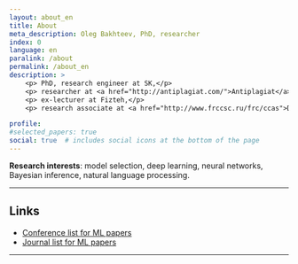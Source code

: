 ```yaml
---
layout: about_en
title: About
meta_description: Oleg Bakhteev, PhD, researcher
index: 0
language: en
paralink: /about
permalink: /about_en
description: >
    <p> PhD, research engineer at SK,</p>
    <p> researcher at <a href="http://antiplagiat.com/">Antiplagiat</a>,</p>
    <p> ex-lecturer at Fizteh,</p>
    <p> research associate at <a href="http://www.frccsc.ru/frc/ccas">Dorodnicyn Computing Center, Federal Research Center "Computer Science and Control" of the Russian Academy of Sciences</a>.</p>

profile:
#selected_papers: true
social: true  # includes social icons at the bottom of the page
---
```


**Research interests**: model selection, deep learning, neural networks, Bayesian inference, natural language processing.

---

## Links
* [Conference list for ML papers](https://tinyurl.com/bahleg-conf)
* [Journal list for ML papers](https://tinyurl.com/bahleg-journals)

---
